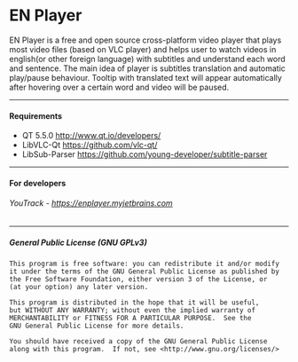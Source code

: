 # EN Player
EN Player is a free and open source cross-platform video player that plays most video files (based on VLC player) and helps user to watch videos in english(or other foreign language) with subtitles and understand each word and sentence.
The main idea of player is subtitles translation and automatic play/pause behaviour. Tooltip with translated text will appear automatically after hovering over a certain word and video will be paused.
___
#### Requirements
- QT 5.5.0  http://www.qt.io/developers/
- LibVLC-Qt  https://github.com/vlc-qt/
- LibSub-Parser https://github.com/young-developer/subtitle-parser

___
#### For developers
###### YouTrack - https://enplayer.myjetbrains.com
___
##### General Public License (GNU GPLv3)
```
This program is free software: you can redistribute it and/or modify
it under the terms of the GNU General Public License as published by
the Free Software Foundation, either version 3 of the License, or
(at your option) any later version.

This program is distributed in the hope that it will be useful,
but WITHOUT ANY WARRANTY; without even the implied warranty of
MERCHANTABILITY or FITNESS FOR A PARTICULAR PURPOSE.  See the
GNU General Public License for more details.

You should have received a copy of the GNU General Public License
along with this program.  If not, see <http://www.gnu.org/licenses/>
